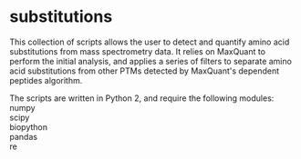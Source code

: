 # substitutions

This collection of scripts allows the user to detect and quantify amino acid substitutions from mass spectrometry data. It relies on MaxQuant to perform the initial analysis, and applies a series of filters to separate amino acid substitutions from other PTMs detected by MaxQuant's dependent peptides algorithm.

The scripts are written in Python 2, and require the following modules:  
numpy  
scipy  
biopython  
pandas  
re
